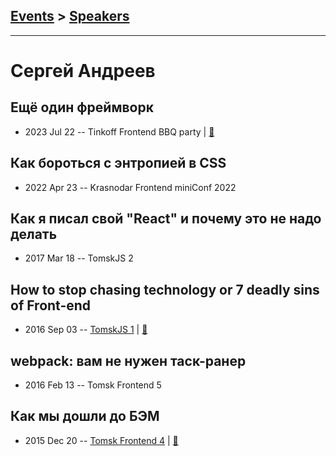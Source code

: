 ## [Events](../README.md) > [Speakers](../speakers.md)
---

# Сергей Андреев

## Ещё один фреймворк
- 2023 Jul 22 -- Tinkoff Frontend BBQ party  | [:notebook:](https://acdn.tinkoff.ru/static/meetups-talk-2cc45479-2f05-4f97-b10f-335bb61177f6/%D0%A4%D1%80%D0%B5%D0%B9%D0%BC%D0%B2%D0%BE%D1%80%D0%BA_%D0%90%D0%BD%D0%B4%D1%80%D0%B5%D0%B5%D0%B2.pdf)  
## Как бороться с энтропией в CSS
- 2022 Apr 23 -- Krasnodar Frontend miniConf 2022    
## Как я писал свой &quot;React&quot; и почему это не надо делать
- 2017 Mar 18 -- TomskJS 2    
## How to stop chasing technology or 7 deadly sins of Front-end
- 2016 Sep 03 -- [TomskJS 1](https://www.youtube.com/watch?v=wxoBi5hGQUM)  | [:notebook:](http://slides.com/sergeyandreev/7-deadly-sins-of-front-end#/)  
## webpack: вам не нужен таск-ранер
- 2016 Feb 13 -- Tomsk Frontend 5    
## Как мы дошли до БЭМ
- 2015 Dec 20 -- [Tomsk Frontend 4](http://www.youtube.com/watch?v=8VrDLTxn6YM)  | [:notebook:](http://slides.com/sergeyandreev/bem/)  
